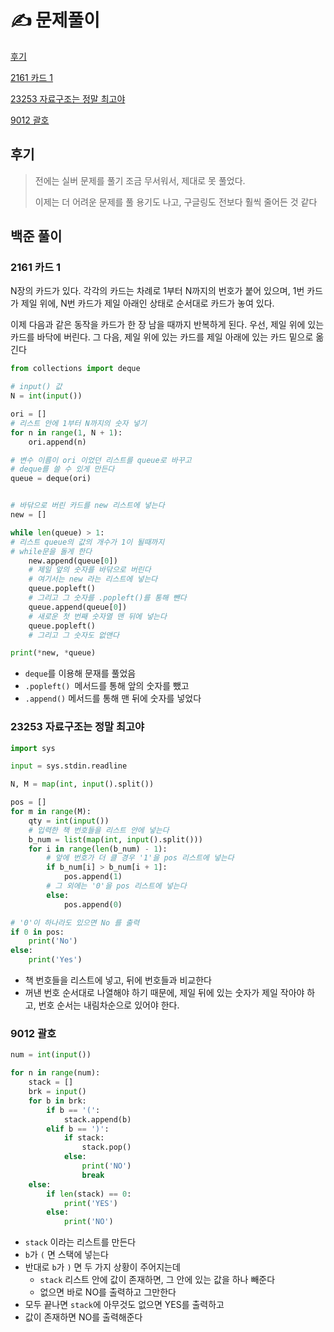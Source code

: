 # ✍️ 문제풀이

[후기](#후기)

[2161 카드 1](#2161-카드-1)

[23253 자료구조는 정말 최고야](#23253-자료구조는-정말-최고야)

[9012 괄호](#9012-괄호)





## 후기

>전에는 실버 문제를 풀기 조금 무서워서, 제대로 못 풀었다.
>
>이제는 더 어려운 문제를 풀 용기도 나고, 구글링도 전보다 훨씩 줄어든 것 같다



## 백준 풀이



### 2161 카드 1

N장의 카드가 있다. 각각의 카드는 차례로 1부터 N까지의 번호가 붙어 있으며, 1번 카드가 제일 위에, N번 카드가 제일 아래인 상태로 순서대로 카드가 놓여 있다.

이제 다음과 같은 동작을 카드가 한 장 남을 때까지 반복하게 된다. 우선, 제일 위에 있는 카드를 바닥에 버린다. 그 다음, 제일 위에 있는 카드를 제일 아래에 있는 카드 밑으로 옮긴다

```python
from collections import deque

# input() 값
N = int(input())

ori = []
# 리스트 안에 1부터 N까지의 숫자 넣기
for n in range(1, N + 1):
    ori.append(n)

# 변수 이름이 ori 이었던 리스트를 queue로 바꾸고
# deque를 쓸 수 있게 만든다
queue = deque(ori)


# 바닦으로 버린 카드를 new 리스트에 넣는다
new = []

while len(queue) > 1:
# 리스트 queue의 값의 개수가 1이 될때까지
# while문을 돌게 한다
    new.append(queue[0])
    # 제일 앞의 숫자를 바닦으로 버린다
    # 여기서는 new 라는 리스트에 넣는다
    queue.popleft()
    # 그리고 그 숫자를 .popleft()를 통해 뺀다
    queue.append(queue[0])
    # 새로운 첫 번째 숫자열 맨 뒤에 넣는다
    queue.popleft()
    # 그리고 그 숫자도 없앤다

print(*new, *queue)
```

- `deque`를 이용해 문재를 풀었음
- `.popleft() `메서드를 통해 앞의 숫자를 뺐고
- `.append()` 메서드를 통해 맨 뒤에 숫자를 넣었다



### 23253 자료구조는 정말 최고야

```python
import sys

input = sys.stdin.readline

N, M = map(int, input().split())

pos = []
for m in range(M):
    qty = int(input())
    # 입력한 책 번호들을 리스트 안에 넣는다
    b_num = list(map(int, input().split()))
    for i in range(len(b_num) - 1):
        # 앞에 번호가 더 클 경우 '1'을 pos 리스트에 넣는다
        if b_num[i] > b_num[i + 1]:
            pos.append(1)
        # 그 외에는 '0'을 pos 리스트에 넣는다
        else:
            pos.append(0)

# '0'이 하나라도 있으면 No 를 출력
if 0 in pos:
    print('No')
else:
    print('Yes')
```

- 책 번호들을 리스트에 넣고, 뒤에 번호들과 비교한다
- 꺼낸 번호 순서대로 나열해야 하기 때문에, 제일 뒤에 있는 숫자가 제일 작아야 하고, 번호 순서는 내림차순으로 있어야 한다.



### 9012 괄호

```python
num = int(input())

for n in range(num):
    stack = []
    brk = input()
    for b in brk:
        if b == '(':
            stack.append(b)
        elif b == ')':
            if stack:
                stack.pop()
            else:
                print('NO')
                break
    else:
        if len(stack) == 0:
            print('YES')
        else:
            print('NO')
```

- `stack` 이라는 리스트를 만든다
- `b`가 `(` 면 스택에 넣는다
- 반대로 `b`가 `)` 면 두 가지 상황이 주어지는데
  - `stack` 리스트 안에 값이 존재하면, 그 안에 있는 값을 하나 빼준다
  - 없으면 바로 NO를 출력하고 그만한다
-  모두 끝나면 `stack`에 아무것도 없으면 YES를 출력하고
  - 값이 존재하면 NO를 출력해준다


